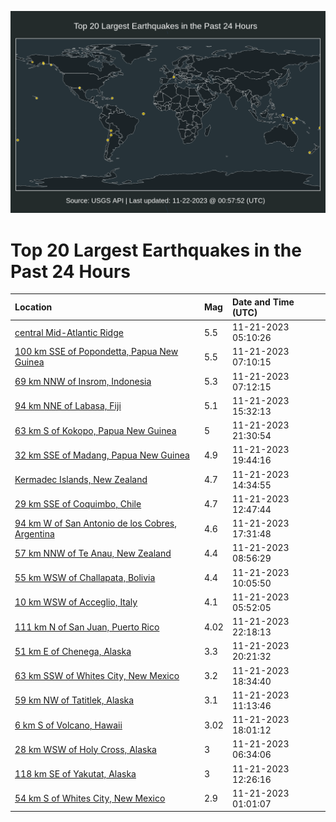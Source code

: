 ![Map](./map.png)

# Top 20 Largest Earthquakes in the Past 24 Hours

| Location | Mag | Date and Time (UTC) |
|:---|:---|:---|
| [central Mid-Atlantic Ridge](https://earthquake.usgs.gov/earthquakes/eventpage/us6000lpra) | 5.5 | 11-21-2023 05:10:26 |
| [100 km SSE of Popondetta, Papua New Guinea](https://earthquake.usgs.gov/earthquakes/eventpage/us6000lprf) | 5.5 | 11-21-2023 07:10:15 |
| [69 km NNW of Insrom, Indonesia](https://earthquake.usgs.gov/earthquakes/eventpage/us6000lprg) | 5.3 | 11-21-2023 07:12:15 |
| [94 km NNE of Labasa, Fiji](https://earthquake.usgs.gov/earthquakes/eventpage/us6000lpu1) | 5.1 | 11-21-2023 15:32:13 |
| [63 km S of Kokopo, Papua New Guinea](https://earthquake.usgs.gov/earthquakes/eventpage/us6000lpx6) | 5 | 11-21-2023 21:30:54 |
| [32 km SSE of Madang, Papua New Guinea](https://earthquake.usgs.gov/earthquakes/eventpage/us6000lpwb) | 4.9 | 11-21-2023 19:44:16 |
| [Kermadec Islands, New Zealand](https://earthquake.usgs.gov/earthquakes/eventpage/us6000lptq) | 4.7 | 11-21-2023 14:34:55 |
| [29 km SSE of Coquimbo, Chile](https://earthquake.usgs.gov/earthquakes/eventpage/us6000lpta) | 4.7 | 11-21-2023 12:47:44 |
| [94 km W of San Antonio de los Cobres, Argentina](https://earthquake.usgs.gov/earthquakes/eventpage/us6000lpvi) | 4.6 | 11-21-2023 17:31:48 |
| [57 km NNW of Te Anau, New Zealand](https://earthquake.usgs.gov/earthquakes/eventpage/us6000lpsg) | 4.4 | 11-21-2023 08:56:29 |
| [55 km WSW of Challapata, Bolivia](https://earthquake.usgs.gov/earthquakes/eventpage/us6000lpsr) | 4.4 | 11-21-2023 10:05:50 |
| [10 km WSW of Acceglio, Italy](https://earthquake.usgs.gov/earthquakes/eventpage/us6000lprc) | 4.1 | 11-21-2023 05:52:05 |
| [111 km N of San Juan, Puerto Rico](https://earthquake.usgs.gov/earthquakes/eventpage/pr2023325000) | 4.02 | 11-21-2023 22:18:13 |
| [51 km E of Chenega, Alaska](https://earthquake.usgs.gov/earthquakes/eventpage/ak023extp14m) | 3.3 | 11-21-2023 20:21:32 |
| [63 km SSW of Whites City, New Mexico](https://earthquake.usgs.gov/earthquakes/eventpage/tx2023wvjv) | 3.2 | 11-21-2023 18:34:40 |
| [59 km NW of Tatitlek, Alaska](https://earthquake.usgs.gov/earthquakes/eventpage/ak023exoag0k) | 3.1 | 11-21-2023 11:13:46 |
| [6 km S of Volcano, Hawaii](https://earthquake.usgs.gov/earthquakes/eventpage/hv73655857) | 3.02 | 11-21-2023 18:01:12 |
| [28 km WSW of Holy Cross, Alaska](https://earthquake.usgs.gov/earthquakes/eventpage/us6000lpre) | 3 | 11-21-2023 06:34:06 |
| [118 km SE of Yakutat, Alaska](https://earthquake.usgs.gov/earthquakes/eventpage/ak023exoylmw) | 3 | 11-21-2023 12:26:16 |
| [54 km S of Whites City, New Mexico](https://earthquake.usgs.gov/earthquakes/eventpage/tx2023wuba) | 2.9 | 11-21-2023 01:01:07 |

